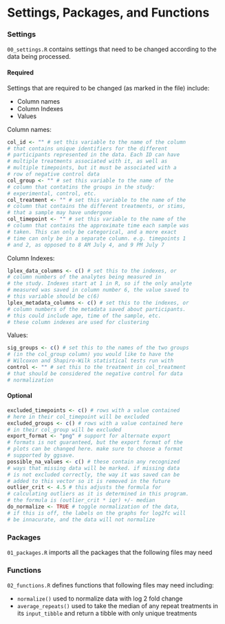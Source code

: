# Settings, Packages, and Functions

### Settings

`00_settings.R` contains settings that need to be changed according to the data being processed.

#### Required

Settings that are required to be changed (as marked in the file) include:

* Column names
* Column Indexes
* Values

Column names:

```r
col_id <- "" # set this variable to the name of the column
# that contains unique identifiers for the different
# participants represented in the data. Each ID can have
# multiple treatments associated with it, as well as
# multiple timepoints, but it must be associated with a 
# row of negative control data
col_group <- "" # set this variable to the name of the
# column that contatins the groups in the study:
# experimental, control, etc.
col_treatment <- "" # set this variable to the name of the
# column that contains the different treatments, or stims,
# that a sample may have undergone
col_timepoint <- "" # set this variable to the name of the
# column that contains the approximate time each sample was
# taken. This can only be categorical, and a more exact
# time can only be in a separate column. e.g. timepoints 1
# and 2, as opposed to 8 AM July 4, and 9 PM July 7
```

Column Indexes:

```r
lplex_data_columns <- c() # set this to the indexes, or
# column numbers of the analytes being measured in
# the study. Indexes start at 1 in R, so if the only analyte
# measured was saved in column number 6, the value saved to
# this variable should be c(6)
lplex_metadata_columns <- c() # set this to the indexes, or
# column numbers of the metadata saved about participants.
# this could include age, time of the sample, etc.
# these column indexes are used for clustering
```

Values:

```r
sig_groups <- c() # set this to the names of the two groups
# (in the col_group column) you would like to have the
# Wilcoxon and Shapiro-Wilk statistical tests run with
control <- "" # set this to the treatment in col_treatment
# that should be considered the negative control for data
# normalization
```

#### Optional

```r
excluded_timepoints <- c() # rows with a value contained
# here in their col_timepoint will be excluded
excluded_groups <- c() # rows with a value contained here
# in their col_group will be excluded
export_format <- "png" # support for alternate export
# formats is not guaranteed, but the export format of the
# plots can be changed here. make sure to choose a format
# supported by ggsave.
possible_na_values <- c() # these contain any recognized
# ways that missing data will be marked. if missing data
# is not excluded correctly, the way it was saved can be
# added to this vector so it is removed in the future
outlier_crit <- 4.5 # this adjusts the formula for
# calculating outliers as it is determined in this program.
# the formula is (outlier_crit * iqr) +/- median
do_normalize <- TRUE # toggle normalization of the data,
# if this is off, the labels on the graphs for log2fc will
# be innacurate, and the data will not normalize
```

### Packages

`01_packages.R` imports all the packages that the following files may need

### Functions

`02_functions.R` defines functions that following files may need including:

* `normalize()` used to normalize data with log 2 fold change
* `average_repeats()` used to take the median of any repeat treatments in its `input_tibble` and return a tibble with only unique treatments
